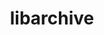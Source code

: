 ---
title: "libarchive"
layout: cache
categories: [package, develop-2023-08-27]
meta: {"versions": ["3.6.2"], "compilers": ["gcc@=11.1.0", "gcc@=7.3.1", "gcc@=7.5.0", "oneapi@=2023.2.0"], "oss": ["amzn2", "ubuntu18.04", "ubuntu20.04"], "platforms": ["linux"], "targets": ["aarch64", "neoverse_n1", "ppc64le", "x86_64", "x86_64_v3"], "stacks": ["aws-isc", "aws-isc-aarch64", "data-vis-sdk", "e4s", "e4s-oneapi", "e4s-power", "radiuss", "root"], "num_specs": 8, "num_specs_by_stack": {"root": 8, "aws-isc-aarch64": 2, "aws-isc": 1, "radiuss": 1, "e4s-power": 1, "e4s-oneapi": 1, "data-vis-sdk": 1, "e4s": 1}}
spec_details: [{"hash": "oyvzhwzpmpqz6wx4xuhyjbbo4joxblbl", "compiler": "gcc@=7.3.1", "versions": ["3.6.2"], "os": "amzn2", "platform": "linux", "target": "aarch64", "variants": ["build_system=autotools", "compression=bz2lib,lz4,lzma,lzo2,zlib,zstd", "crypto=mbedtls", "+iconv", "libs=shared,static", "programs=none", "xar=libxml2"], "stacks": ["root", "aws-isc-aarch64"], "size": "-", "tarball": "https://binaries.spack.io/releases/develop-2023-08-27/build_cache/linux-amzn2-aarch64/gcc-7.3.1/libarchive-3.6.2/linux-amzn2-aarch64-gcc-7.3.1-libarchive-3.6.2-oyvzhwzpmpqz6wx4xuhyjbbo4joxblbl.spack"}, {"hash": "2t7yxciwzbrxucfuz446x2efyerxo7yq", "compiler": "gcc@=7.3.1", "versions": ["3.6.2"], "os": "amzn2", "platform": "linux", "target": "neoverse_n1", "variants": ["build_system=autotools", "compression=bz2lib,lz4,lzma,lzo2,zlib,zstd", "crypto=mbedtls", "+iconv", "libs=shared,static", "programs=none", "xar=libxml2"], "stacks": ["root", "aws-isc-aarch64"], "size": "-", "tarball": "https://binaries.spack.io/releases/develop-2023-08-27/build_cache/linux-amzn2-neoverse_n1/gcc-7.3.1/libarchive-3.6.2/linux-amzn2-neoverse_n1-gcc-7.3.1-libarchive-3.6.2-2t7yxciwzbrxucfuz446x2efyerxo7yq.spack"}, {"hash": "wnqsnpsqo24t7xtppdhazfr5nb73bmek", "compiler": "gcc@=7.3.1", "versions": ["3.6.2"], "os": "amzn2", "platform": "linux", "target": "x86_64_v3", "variants": ["build_system=autotools", "compression=bz2lib,lz4,lzma,lzo2,zlib,zstd", "crypto=mbedtls", "+iconv", "libs=shared,static", "programs=none", "xar=libxml2"], "stacks": ["root", "aws-isc"], "size": "-", "tarball": "https://binaries.spack.io/releases/develop-2023-08-27/build_cache/linux-amzn2-x86_64_v3/gcc-7.3.1/libarchive-3.6.2/linux-amzn2-x86_64_v3-gcc-7.3.1-libarchive-3.6.2-wnqsnpsqo24t7xtppdhazfr5nb73bmek.spack"}, {"hash": "uxi6qssvsgcvy77iou7sj6fzfs5ryf3t", "compiler": "gcc@=7.5.0", "versions": ["3.6.2"], "os": "ubuntu18.04", "platform": "linux", "target": "x86_64_v3", "variants": ["build_system=autotools", "compression=bz2lib,lz4,lzma,lzo2,zlib,zstd", "crypto=mbedtls", "+iconv", "libs=shared,static", "programs=none", "xar=libxml2"], "stacks": ["radiuss", "root"], "size": "-", "tarball": "https://binaries.spack.io/releases/develop-2023-08-27/build_cache/linux-ubuntu18.04-x86_64_v3/gcc-7.5.0/libarchive-3.6.2/linux-ubuntu18.04-x86_64_v3-gcc-7.5.0-libarchive-3.6.2-uxi6qssvsgcvy77iou7sj6fzfs5ryf3t.spack"}, {"hash": "g3ysbi3plvrlqr4iz3mmwx7wcucciztn", "compiler": "gcc@=11.1.0", "versions": ["3.6.2"], "os": "ubuntu20.04", "platform": "linux", "target": "ppc64le", "variants": ["build_system=autotools", "compression=bz2lib,lz4,lzma,lzo2,zlib,zstd", "crypto=mbedtls", "+iconv", "libs=shared,static", "programs=none", "xar=libxml2"], "stacks": ["e4s-power", "root"], "size": "-", "tarball": "https://binaries.spack.io/releases/develop-2023-08-27/build_cache/linux-ubuntu20.04-ppc64le/gcc-11.1.0/libarchive-3.6.2/linux-ubuntu20.04-ppc64le-gcc-11.1.0-libarchive-3.6.2-g3ysbi3plvrlqr4iz3mmwx7wcucciztn.spack"}, {"hash": "kkxddn4p353iioniywwzohv4pyerifon", "compiler": "oneapi@=2023.2.0", "versions": ["3.6.2"], "os": "ubuntu20.04", "platform": "linux", "target": "x86_64", "variants": ["build_system=autotools", "compression=bz2lib,lz4,lzma,lzo2,zlib,zstd", "crypto=mbedtls", "+iconv", "libs=shared,static", "programs=none", "xar=libxml2"], "stacks": ["root", "e4s-oneapi"], "size": "-", "tarball": "https://binaries.spack.io/releases/develop-2023-08-27/build_cache/linux-ubuntu20.04-x86_64/oneapi-2023.2.0/libarchive-3.6.2/linux-ubuntu20.04-x86_64-oneapi-2023.2.0-libarchive-3.6.2-kkxddn4p353iioniywwzohv4pyerifon.spack"}, {"hash": "tise2uzns36o5glkhvvrv7bzwv4v2zw6", "compiler": "gcc@=11.1.0", "versions": ["3.6.2"], "os": "ubuntu20.04", "platform": "linux", "target": "x86_64_v3", "variants": ["build_system=autotools", "compression=bz2lib,lz4,lzma,lzo2,zlib,zstd", "crypto=mbedtls", "+iconv", "libs=shared,static", "programs=none", "xar=expat"], "stacks": ["root", "data-vis-sdk"], "size": "-", "tarball": "https://binaries.spack.io/releases/develop-2023-08-27/build_cache/linux-ubuntu20.04-x86_64_v3/gcc-11.1.0/libarchive-3.6.2/linux-ubuntu20.04-x86_64_v3-gcc-11.1.0-libarchive-3.6.2-tise2uzns36o5glkhvvrv7bzwv4v2zw6.spack"}, {"hash": "pcqua4iuk2fuul7ylv3iqua6rkfyqxoe", "compiler": "gcc@=11.1.0", "versions": ["3.6.2"], "os": "ubuntu20.04", "platform": "linux", "target": "x86_64_v3", "variants": ["build_system=autotools", "compression=bz2lib,lz4,lzma,lzo2,zlib,zstd", "crypto=mbedtls", "+iconv", "libs=shared,static", "programs=none", "xar=libxml2"], "stacks": ["root", "e4s"], "size": "-", "tarball": "https://binaries.spack.io/releases/develop-2023-08-27/build_cache/linux-ubuntu20.04-x86_64_v3/gcc-11.1.0/libarchive-3.6.2/linux-ubuntu20.04-x86_64_v3-gcc-11.1.0-libarchive-3.6.2-pcqua4iuk2fuul7ylv3iqua6rkfyqxoe.spack"}]
---